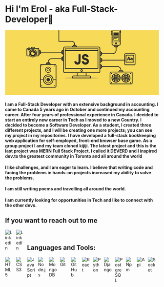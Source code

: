 # Hi I'm Erol - aka Full-Stack-Developer👋

<img src="images/js_engine.png">

<h4>I am a Full-Stack Developer with an extensive background in accounting. I came to Canada 5 years ago in October and continued my accounting career. After four years of professional experience in Canada. I decided to start an entirely new career in Tech as I moved to a new Country. I decided to become a Software Developer. As a student, I created three different projects, and I will be creating one more projects; you can see my project in my repositories. I have developed a full-stack bookkeeping web application for self-employed, front-end browser base game. As a group project I and my team cloned kijiji. The latest project and this is the last project was MERN Full Stack Project. I called it DEVERD and I inspired dev.to the greatest community in Toronto and all around the world</h4>

<h4>I like challenges, and I am eager to learn. I believe that writing code and facing the problems in hands-on projects increased my ability to solve the problems.</h4>

<h4>I am still writing poems and travelling all around the world.</h4>

<h4>I am currently looking for opportunities in Tech and like to connect with the other devs.</h4> 

## If you want to reach out to me

[<img align="left" alt="Linkedin" width="26px" src="https://img.icons8.com/color/48/undefined/linkedin-circled--v1.png" style="padding-right:10px;"/>][linkedin]
[<img align="left" alt="Linkedin" width="26px" src="https://img.icons8.com/fluency/48/undefined/twitter.png" style="padding-right:10px;"/>][twitter]


<br> 

## Languages and Tools:

<img align="left" alt="HTML5" width="26px" src="https://cdn.jsdelivr.net/gh/devicons/devicon/icons/html5/html5-original.svg" style="padding-right:10px;" /> 
<img align="left" alt="CSS3" width="26px" src="https://cdn.jsdelivr.net/gh/devicons/devicon/icons/css3/css3-original.svg" style="padding-right:10px;" /> 
<img align="left" alt="JavaScript" width="26px" src="https://cdn.jsdelivr.net/gh/devicons/devicon/icons/javascript/javascript-original.svg" style="padding-right:10px;" /> 
<img align="left" alt="Node.js" width="26px" src="https://cdn.jsdelivr.net/gh/devicons/devicon/icons/nodejs/nodejs-original.svg" style="padding-right:10px;" /> 
<img align="left" alt="MongoDB" width="26px" src="https://cdn.jsdelivr.net/gh/devicons/devicon/icons/mongodb/mongodb-original.svg" style="padding-right:10px;" /> 
<img align="left" alt="Git" width="26px" src="https://cdn.jsdelivr.net/gh/devicons/devicon/icons/git/git-original.svg" style="padding-right:10px;" /> 
<img align="left" alt="GitHub" width="26px" src="https://user-images.githubusercontent.com/3369400/139448065-39a229ba-4b06-434b-bc67-616e2ed80c8f.png" style="padding-right:10px;" /> 
<img align="left" alt="React" width="26px" src="https://cdn.jsdelivr.net/gh/devicons/devicon/icons/react/react-original.svg" style="padding-right:10px;"/> 
<img align="left" alt="Python" width="26px" src="https://img.icons8.com/color/48/undefined/python--v1.png" style="padding-right:10px;"/>
<img align="left" alt="Django" width="26px"  src="https://img.icons8.com/ios-filled/50/undefined/django.png" style="padding-right:10px;"/>
<img align="left" alt="PostgreSQL" width="26px"  src="https://img.icons8.com/color/48/undefined/postgreesql.png" style="padding-right:10px;"/>
<img align="left" alt="Npm" width="26px" src="https://img.icons8.com/color/48/undefined/npm.png" style="padding-right:10px;"/>
<img align="left" alt="Api" width="26px" src="https://img.icons8.com/external-phatplus-lineal-color-phatplus/64/undefined/external-api-cloud-security-phatplus-lineal-color-phatplus.png"style="padding-right:10px;"/>
<img align="left" alt="Socket" width="26px" src="https://cdn.jsdelivr.net/gh/devicons/devicon/icons/socketio/socketio-original.svg" style="padding-right:10px;"/>

[linkedin]: https://www.linkedin.com/in/erolterbiyeli/
[twitter]: https://twitter.com/Terbiyelierol
